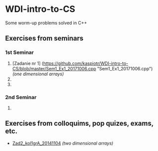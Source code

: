 # **WDI-intro-to-CS**
Some worm-up problems solved in C++ 

## Exercises from seminars
### 1st Seminar 
1. [Zadanie nr 1] (https://github.com/kaspiotr/WDI-intro-to-CS/blob/master/Sem1_Ex1_20171006.cpp "Sem1_Ex1_20171006.cpp") *(one dimensional arrays)*
2.
3.

### 2nd Seminar
1.


## Exercises from colloquims, pop quizes, exams, etc.
- [Zad2_kol1grA_20141104](https://github.com/kaspiotr/WDI-intro-to-CS/blob/master/Ex2_coll1grA_20141104.cpp "Ex2_coll1grA_20141104.cpp") *(two dimensional arrays)*
